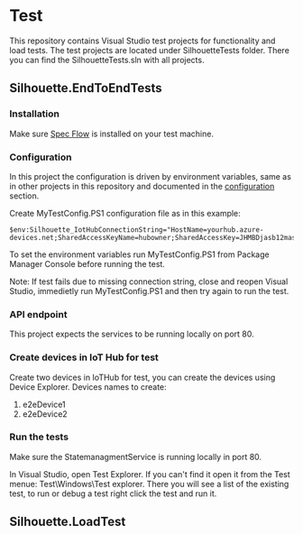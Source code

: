 # Test

This repository contains Visual Studio test projects for functionality and load tests.
The test projects are located under SilhouetteTests folder. There you can find the SilhouetteTests.sln with all projects.

## Silhouette.EndToEndTests

### Installation

Make sure [Spec Flow](https://visualstudiogallery.msdn.microsoft.com/c74211e7-cb6e-4dfa-855d-df0ad4a37dd6 ) is installed on your test machine.

### Configuration

In this project the configuration is driven by environment variables, same as in other projects in this repository and documented in the [configuration](configuration.md) section.

Create MyTestConfig.PS1 configuration file as in this example:

```posh
$env:Silhouette_IotHubConnectionString="HostName=yourhub.azure-devices.net;SharedAccessKeyName=hubowner;SharedAccessKey=JHMBDjasb12masbdk1289askbsd9SjfHkJSFjqwhfqq="
```

To set the environment variables run MyTestConfig.PS1 from Package Manager Console before running the test.

Note: If test fails due to missing connection string, close and reopen Visual Studio, immedietly run MyTestConfig.PS1 and then try again to run the test.

### API endpoint

This project expects the services to be running locally on port 80.

### Create devices in IoT Hub for test

Create two devices in IoTHub for test, you can create the devices using Device Explorer.
Devices names to create:
1. e2eDevice1
2. e2eDevice2

### Run the tests

Make sure the StatemanagmentService is running locally in port 80.

In Visual Studio, open Test Explorer. If you can't find it open it from the Test menue: Test\Windows\Test explorer.
There you will see a list of the existing test, to run or debug a test right click the test and run it.







## Silhouette.LoadTest

